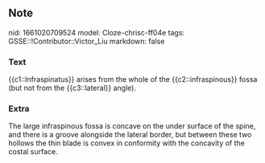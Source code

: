 ## Note
nid: 1661020709524
model: Cloze-chrisc-ff04e
tags: GSSE::!Contributor::Victor_Liu
markdown: false

### Text
{{c1::Infraspinatus}} arises from the whole of the {{c2::infraspinous}} fossa (but not from the {{c3::lateral}} angle).

### Extra
The large infraspinous fossa is concave on the under surface of the spine, and there is a groove alongside the lateral border, but between these two hollows the thin blade is convex in conformity with the concavity of the costal surface.

